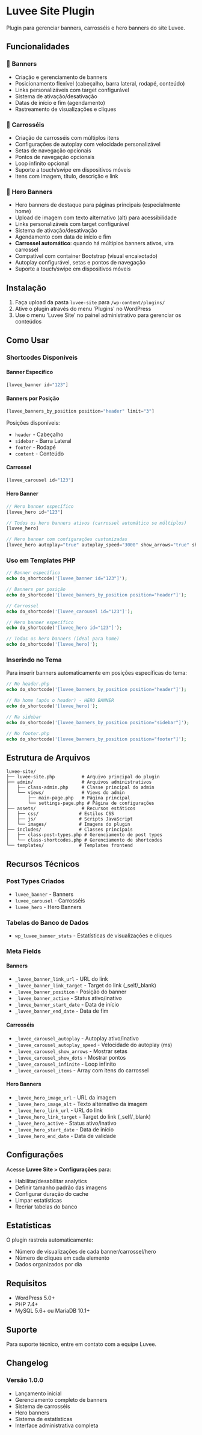 # Luvee Site Plugin

Plugin para gerenciar banners, carrosséis e hero banners do site Luvee.

## Funcionalidades

### 🎯 **Banners**
- Criação e gerenciamento de banners
- Posicionamento flexível (cabeçalho, barra lateral, rodapé, conteúdo)
- Links personalizáveis com target configurável
- Sistema de ativação/desativação
- Datas de início e fim (agendamento)
- Rastreamento de visualizações e cliques

### 🎠 **Carrosséis**
- Criação de carrosséis com múltiplos itens
- Configurações de autoplay com velocidade personalizável
- Setas de navegação opcionais
- Pontos de navegação opcionais
- Loop infinito opcional
- Suporte a touch/swipe em dispositivos móveis
- Itens com imagem, título, descrição e link

### 🦸 **Hero Banners**
- Hero banners de destaque para páginas principais (especialmente home)
- Upload de imagem com texto alternativo (alt) para acessibilidade
- Links personalizáveis com target configurável
- Sistema de ativação/desativação
- Agendamento com data de início e fim
- **Carrossel automático**: quando há múltiplos banners ativos, vira carrossel
- Compatível com container Bootstrap (visual encaixotado)
- Autoplay configurável, setas e pontos de navegação
- Suporte a touch/swipe em dispositivos móveis

## Instalação

1. Faça upload da pasta `luvee-site` para `/wp-content/plugins/`
2. Ative o plugin através do menu 'Plugins' no WordPress
3. Use o menu 'Luvee Site' no painel administrativo para gerenciar os conteúdos

## Como Usar

### Shortcodes Disponíveis

#### Banner Específico
```php
[luvee_banner id="123"]
```

#### Banners por Posição
```php
[luvee_banners_by_position position="header" limit="3"]
```

Posições disponíveis:
- `header` - Cabeçalho
- `sidebar` - Barra Lateral  
- `footer` - Rodapé
- `content` - Conteúdo

#### Carrossel
```php
[luvee_carousel id="123"]
```

#### Hero Banner
```php
// Hero banner específico
[luvee_hero id="123"]

// Todos os hero banners ativos (carrossel automático se múltiplos)
[luvee_hero]

// Hero banner com configurações customizadas
[luvee_hero autoplay="true" autoplay_speed="3000" show_arrows="true" show_dots="true"]
```

### Uso em Templates PHP

```php
// Banner específico
echo do_shortcode('[luvee_banner id="123"]');

// Banners por posição
echo do_shortcode('[luvee_banners_by_position position="header"]');

// Carrossel
echo do_shortcode('[luvee_carousel id="123"]');

// Hero banner específico
echo do_shortcode('[luvee_hero id="123"]');

// Todos os hero banners (ideal para home)
echo do_shortcode('[luvee_hero]');
```

### Inserindo no Tema

Para inserir banners automaticamente em posições específicas do tema:

```php
// No header.php
echo do_shortcode('[luvee_banners_by_position position="header"]');

// Na home (após o header) - HERO BANNER
echo do_shortcode('[luvee_hero]');

// Na sidebar
echo do_shortcode('[luvee_banners_by_position position="sidebar"]');

// No footer.php
echo do_shortcode('[luvee_banners_by_position position="footer"]');
```

## Estrutura de Arquivos

```
luvee-site/
├── luvee-site.php          # Arquivo principal do plugin
├── admin/                  # Arquivos administrativos
│   ├── class-admin.php     # Classe principal do admin
│   └── views/              # Views do admin
│       ├── main-page.php   # Página principal
│       └── settings-page.php # Página de configurações
├── assets/                 # Recursos estáticos
│   ├── css/               # Estilos CSS
│   ├── js/                # Scripts JavaScript
│   └── images/            # Imagens do plugin
├── includes/              # Classes principais
│   ├── class-post-types.php # Gerenciamento de post types
│   └── class-shortcodes.php # Gerenciamento de shortcodes
└── templates/             # Templates frontend
```

## Recursos Técnicos

### Post Types Criados
- `luvee_banner` - Banners
- `luvee_carousel` - Carrosséis  
- `luvee_hero` - Hero Banners

### Tabelas do Banco de Dados
- `wp_luvee_banner_stats` - Estatísticas de visualizações e cliques

### Meta Fields

#### Banners
- `_luvee_banner_link_url` - URL do link
- `_luvee_banner_link_target` - Target do link (_self/_blank)
- `_luvee_banner_position` - Posição do banner
- `_luvee_banner_active` - Status ativo/inativo
- `_luvee_banner_start_date` - Data de início
- `_luvee_banner_end_date` - Data de fim

#### Carrosséis
- `_luvee_carousel_autoplay` - Autoplay ativo/inativo
- `_luvee_carousel_autoplay_speed` - Velocidade do autoplay (ms)
- `_luvee_carousel_show_arrows` - Mostrar setas
- `_luvee_carousel_show_dots` - Mostrar pontos
- `_luvee_carousel_infinite` - Loop infinito
- `_luvee_carousel_items` - Array com itens do carrossel

#### Hero Banners
- `_luvee_hero_image_url` - URL da imagem
- `_luvee_hero_image_alt` - Texto alternativo da imagem
- `_luvee_hero_link_url` - URL do link
- `_luvee_hero_link_target` - Target do link (_self/_blank)
- `_luvee_hero_active` - Status ativo/inativo
- `_luvee_hero_start_date` - Data de início
- `_luvee_hero_end_date` - Data de validade

## Configurações

Acesse **Luvee Site > Configurações** para:
- Habilitar/desabilitar analytics
- Definir tamanho padrão das imagens
- Configurar duração do cache
- Limpar estatísticas
- Recriar tabelas do banco

## Estatísticas

O plugin rastreia automaticamente:
- Número de visualizações de cada banner/carrossel/hero
- Número de cliques em cada elemento
- Dados organizados por dia

## Requisitos

- WordPress 5.0+
- PHP 7.4+
- MySQL 5.6+ ou MariaDB 10.1+

## Suporte

Para suporte técnico, entre em contato com a equipe Luvee.

## Changelog

### Versão 1.0.0
- Lançamento inicial
- Gerenciamento completo de banners
- Sistema de carrosséis
- Hero banners
- Sistema de estatísticas
- Interface administrativa completa
